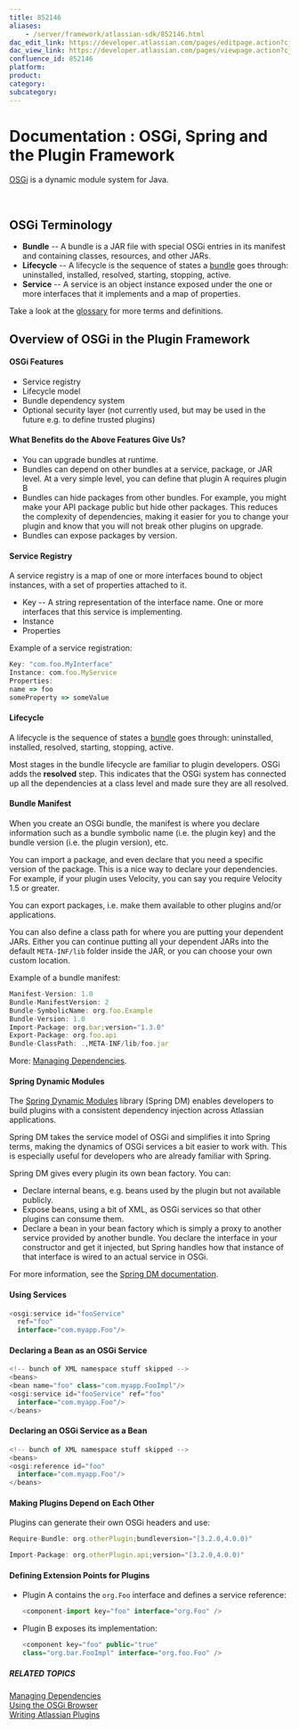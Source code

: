 ```yaml
---
title: 852146
aliases:
    - /server/framework/atlassian-sdk/852146.html
dac_edit_link: https://developer.atlassian.com/pages/editpage.action?cjm=wozere&pageId=852146
dac_view_link: https://developer.atlassian.com/pages/viewpage.action?cjm=wozere&pageId=852146
confluence_id: 852146
platform:
product:
category:
subcategory:
---
```

# Documentation : OSGi, Spring and the Plugin Framework

<a href="http://www.osgi.org/" class="external-link">OSGi</a> is a dynamic module system for Java.

 

## OSGi Terminology

-   **Bundle** -- A bundle is a JAR file with special OSGi entries in its manifest and containing classes, resources, and other JARs.
-   **Lifecycle** -- A lifecycle is the sequence of states a [bundle](https://developer.atlassian.com/pages/viewpage.action?pageId=852005) goes through: uninstalled, installed, resolved, starting, stopping, active.
-   **Service** -- A service is an object instance exposed under the one or more interfaces that it implements and a map of properties.

Take a look at the <a href="/pages/createpage.action?spaceKey=PLUGINFRAMEWORK&amp;title=Plugin+Framework+Glossary" class="createlink">glossary</a> for more terms and definitions.

## Overview of OSGi in the Plugin Framework

#### OSGi Features

-   Service registry
-   Lifecycle model
-   Bundle dependency system
-   Optional security layer (not currently used, but may be used in the future e.g. to define trusted plugins)

#### What Benefits do the Above Features Give Us?

-   You can upgrade bundles at runtime.
-   Bundles can depend on other bundles at a service, package, or JAR level. At a very simple level, you can define that plugin A requires plugin B
-   Bundles can hide packages from other bundles. For example, you might make your API package public but hide other packages. This reduces the complexity of dependencies, making it easier for you to change your plugin and know that you will not break other plugins on upgrade.
-   Bundles can expose packages by version.

#### Service Registry

A service registry is a map of one or more interfaces bound to object instances, with a set of properties attached to it.

-   Key -- A string representation of the interface name. One or more interfaces that this service is implementing.
-   Instance
-   Properties

Example of a service registration:

``` javascript
Key: "com.foo.MyInterface"
Instance: com.foo.MyService
Properties:
name => foo
someProperty => someValue
```

#### Lifecycle

A lifecycle is the sequence of states a [bundle](https://developer.atlassian.com/pages/viewpage.action?pageId=852005) goes through: uninstalled, installed, resolved, starting, stopping, active.

Most stages in the bundle lifecycle are familiar to plugin developers. OSGi adds the **resolved** step. This indicates that the OSGi system has connected up all the dependencies at a class level and made sure they are all resolved.

#### Bundle Manifest

When you create an OSGi bundle, the manifest is where you declare information such as a bundle symbolic name (i.e. the plugin key) and the bundle version (i.e. the plugin version), etc.

You can import a package, and even declare that you need a specific version of the package. This is a nice way to declare your dependencies. For example, if your plugin uses Velocity, you can say you require Velocity 1.5 or greater.

You can export packages, i.e. make them available to other plugins and/or applications.

You can also define a class path for where you are putting your dependent JARs. Either you can continue putting all your dependent JARs into the default `META-INF/lib` folder inside the JAR, or you can choose your own custom location.

Example of a bundle manifest:

``` javascript
Manifest-Version: 1.0
Bundle-ManifestVersion: 2
Bundle-SymbolicName: org.foo.Example
Bundle-Version: 1.0
Import-Package: org.bar;version="1.3.0"
Export-Package: org.foo.api
Bundle-ClassPath: .,META-INF/lib/foo.jar
```

More: [Managing Dependencies](/server/framework/atlassian-sdk/managing-dependencies).

#### Spring Dynamic Modules

The <a href="http://docs.spring.io/osgi/docs/current/reference/html/" class="external-link">Spring Dynamic Modules</a> library (Spring DM) enables developers to build plugins with a consistent dependency injection across Atlassian applications.

Spring DM takes the service model of OSGi and simplifies it into Spring terms, making the dynamics of OSGi services a bit easier to work with. This is especially useful for developers who are already familiar with Spring.

Spring DM gives every plugin its own bean factory. You can:

-   Declare internal beans, e.g. beans used by the plugin but not available publicly.
-   Expose beans, using a bit of XML, as OSGi services so that other plugins can consume them.
-   Declare a bean in your bean factory which is simply a proxy to another service provided by another bundle. You declare the interface in your constructor and get it injected, but Spring handles how that instance of that interface is wired to an actual service in OSGi.

For more information, see the <a href="http://docs.spring.io/osgi/docs/current/reference/html/" class="external-link">Spring DM documentation</a>.

#### Using Services

``` javascript
<osgi:service id="fooService"
  ref="foo"
  interface="com.myapp.Foo"/>
```

#### Declaring a Bean as an OSGi Service

``` javascript
<!-- bunch of XML namespace stuff skipped -->
<beans>
<bean name="foo" class="com.myapp.FooImpl"/>
<osgi:service id="fooService" ref="foo"
  interface="com.myapp.Foo"/>
</beans>
```

#### Declaring an OSGi Service as a Bean

``` javascript
<!-- bunch of XML namespace stuff skipped -->
<beans>
<osgi:reference id="foo"
  interface="com.myapp.Foo"/>
</beans>
```

#### Making Plugins Depend on Each Other

Plugins can generate their own OSGi headers and use:

``` javascript
Require-Bundle: org.otherPlugin;bundleversion="[3.2.0,4.0.0)"

Import-Package: org.otherPlugin.api;version="[3.2.0,4.0.0)"
```

#### Defining Extension Points for Plugins

-   Plugin A contains the `org.Foo` interface and defines a service reference:

    ``` javascript
    <component-import key="foo" interface="org.Foo" />
    ```

-   Plugin B exposes its implementation:

    ``` javascript
    <component key="foo" public="true"
    class="org.bar.FooImpl" interface="org.foo.Foo" />
    ```

##### RELATED TOPICS

[Managing Dependencies](/server/framework/atlassian-sdk/managing-dependencies)  
[Using the OSGi Browser](/server/framework/atlassian-sdk/using-the-osgi-browser)  
[Writing Atlassian Plugins](https://developer.atlassian.com/display/PLUGINFRAMEWORK/Writing+Atlassian+Plugins)


















































































































































































































































































































